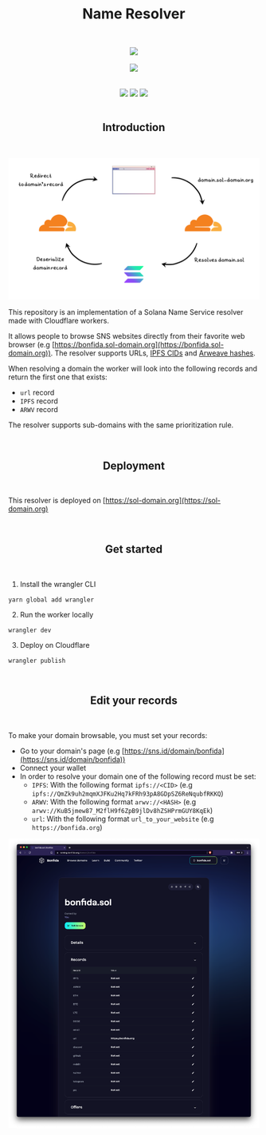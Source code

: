 <h1 align="center">Name Resolver</h1>
<br />
<p align="center">
<img width="250" src="https://i.imgur.com/nn7LMNV.png"/>
</p>
<p align="center">
<a href="https://twitter.com/bonfida">
<img src="https://img.shields.io/twitter/url?label=Bonfida&style=social&url=https%3A%2F%2Ftwitter.com%2Fbonfida">
</a>
</p>

<br />

<div align="center">
<img src="https://img.shields.io/badge/Cloudflare-F38020?style=for-the-badge&logo=Cloudflare&logoColor=white" />
<img src="https://img.shields.io/badge/Rust-000000?style=for-the-badge&logo=rust&logoColor=white" />
<img src="https://img.shields.io/badge/WebAssembly-654FF0?style=for-the-badge&logo=WebAssembly&logoColor=white">
</div>

<br />
<a name="introduction"></a>
<h2 align="center">Introduction</h2>
<br />

![diagram](/assets/diagram.png)

This repository is an implementation of a Solana Name Service resolver made with Cloudflare workers.

It allows people to browse SNS websites directly from their favorite web browser (e.g [https://bonfida.sol-domain.org](https://bonfida.sol-domain.org)). The resolver supports URLs, [IPFS CIDs](https://www.ipfs.com/) and [Arweave hashes](https://www.arweave.org/).

When resolving a domain the worker will look into the following records and return the first one that exists:

- `url` record
- `IPFS` record
- `ARWV` record

The resolver supports sub-domains with the same prioritization rule.

<br />
<h2 align="center">Deployment</h2>
<br />

This resolver is deployed on [https://sol-domain.org](https://sol-domain.org)

<br />
<h2 align="center">Get started</h2>
<br />

1. Install the wrangler CLI

```
yarn global add wrangler
```

2. Run the worker locally

```
wrangler dev
```

3. Deploy on Cloudflare

```
wrangler publish
```

<br />
<h2 align="center">Edit your records</h2>
<br />

To make your domain browsable, you must set your records:

- Go to your domain's page (e.g [https://sns.id/domain/bonfida](https://sns.id/domain/bonfida))
- Connect your wallet
- In order to resolve your domain one of the following record must be set:
  - `IPFS`: With the following format `ipfs://<CID>` (e.g `ipfs://QmZk9uh2mqmXJFKu2Hq7kFRh93pA8GDpSZ6ReNqubfRKKQ`)
  - `ARWV`: With the following format `arwv://<HASH>` (e.g `arwv://KuB5jmew87_M2flH9f6ZpB9jlDv8hZSHPrmGUY8KqEk`)
  - `url`: With the following format `url_to_your_website` (e.g `https://bonfida.org`)

![record](/assets/record.png)
